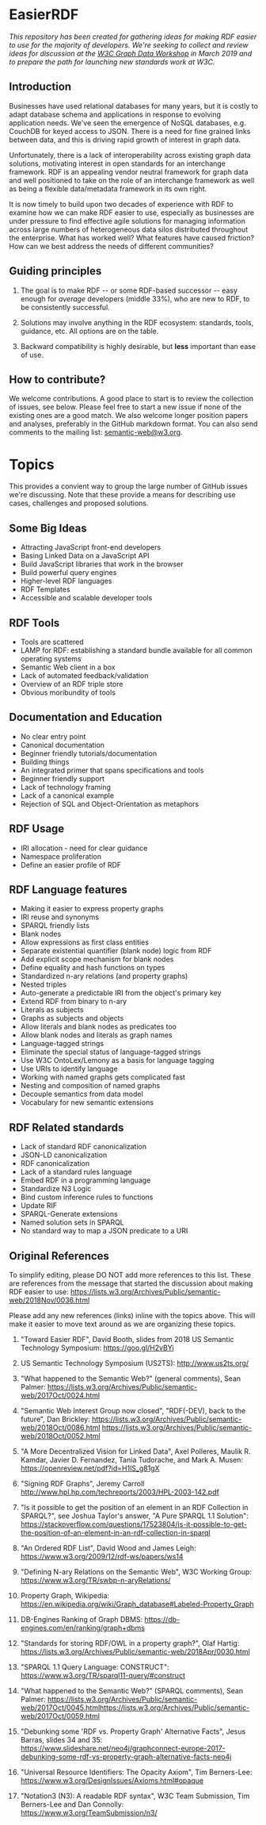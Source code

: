 # EasierRDF

_This repository has been created for gathering ideas for making RDF easier to use for the majority of developers. We're seeking to collect and review ideas for discussion at the [W3C Graph Data Workshop](https://www.w3.org/Data/events/data-ws-2019/cfp.html) in March 2019 and to prepare the path for launching new standards work at W3C._

## Introduction

Businesses have used relational databases for many years, but it is costly to adapt database schema and applications in response to evolving application needs. We've seen the emergence of NoSQL databases, e.g. CouchDB for keyed access to JSON. There is a need for fine grained links between data, and this is driving rapid growth of interest in graph data.

Unfortunately, there is a lack of interoperability across existing graph data solutions, motivating interest in open standards for an interchange framework. RDF is an appealing vendor neutral framework for graph data and well positioned to take on the role of an interchange framework as well as being a flexible data/metadata framework in its own right.

It is now timely to build upon two decades of experience with RDF to examine how we can make RDF easier to use, especially as businesses are under pressure to find effective agile solutions for managing information across large numbers of heterogeneous data silos distributed throughout the enterprise. What has worked well? What features have caused friction? How can we best address the needs of different communities?

## Guiding principles

1. The goal is to make RDF -- or some RDF-based successor -- easy enough for *average* developers (middle 33%), who are new to RDF, to be consistently successful.

2. Solutions may involve anything in the RDF ecosystem: standards, tools, guidance, etc.  All options are on the table.

3. Backward compatibility is highly desirable, but **less** important than ease of use.

## How to contribute?

We welcome contributions. A good place to start is to review the collection of issues, see below. Please feel free to start a new issue if none of the existing ones are a good match. We also welcome longer position papers and analyses, preferably in the GitHub markdown format.  You can also send comments to the mailing list: [semantic-web@w3.org](https://lists.w3.org/Archives/Public/semantic-web/).

# Topics

This provides a convient way to group the large number of GitHub issues we're discussing. Note that these provide a means for describing use cases, challenges and proposed solutions.

## Some Big Ideas

* Attracting JavaScript front-end developers
* Basing Linked Data on a JavaScript API
* Build JavaScript libraries that work in the browser
* Build powerful query engines
* Higher-level RDF languages
* RDF Templates
* Accessible and scalable developer tools

## RDF Tools

* Tools are scattered
* LAMP for RDF: establishing a standard bundle available for all common operating systems
* Semantic Web client in a box
* Lack of automated feedback/validation
* Overview of an RDF triple store
* Obvious moribundity of tools

## Documentation and Education

* No clear entry point
* Canonical documentation
* Beginner friendly tutorials/documentation
* Building things
* An integrated primer that spans specifications and tools
* Beginner friendly support
* Lack of technology framing
* Lack of a canonical example
* Rejection of SQL and Object-Orientation as metaphors

## RDF Usage

* IRI allocation - need for clear guidance
* Namespace proliferation
* Define an easier profile of RDF

## RDF Language features

* Making it easier to express property graphs
* IRI reuse and synonyms
* SPARQL friendly lists
* Blank nodes
* Allow expressions as first class entities
* Separate existential quantifier (blank node) logic from RDF
* Add explicit scope mechanism for blank nodes
* Define equality and hash functions on types
* Standardized n-ary relations (and property graphs)
* Nested triples
* Auto-generate a predictable IRI from the object's primary key
* Extend RDF from binary to n-ary
* Literals as subjects
* Graphs as subjects and objects
* Allow literals and blank nodes as predicates too
* Allow blank nodes and literals as graph names
* Language-tagged strings
* Eliminate the special status of language-tagged strings
* Use W3C OntoLex/Lemony as a basis for language tagging
* Use URIs to identify language
* Working with named graphs gets complicated fast
* Nesting and composition of named graphs
* Decouple semantics from data model
* Vocabulary for new semantic extensions

## RDF Related standards

* Lack of standard RDF canonicalization
* JSON-LD canonicalization
* RDF canonicalization
* Lack of a standard rules language
* Embed RDF in a programming language
* Standardize N3 Logic
* Bind custom inference rules to functions
* Update RIF
* SPARQL-Generate extensions
* Named solution sets in SPARQL
* No standard way to map a JSON predicate to a URI

## Original References

To simplify editing, please DO NOT add more references to this list.  These are references from the message that started the discussion about making RDF easier to use:
https://lists.w3.org/Archives/Public/semantic-web/2018Nov/0036.html 

Please add any new references (links) inline with the topics above.  This will make it easier to move text around as we are organizing these topics.

1. "Toward Easier RDF", David Booth, slides from 2018 US
Semantic Technology Symposium:
https://goo.gl/H2vBYi
2. US Semantic Technology Symposium (US2TS):
http://www.us2ts.org/
3. "What happened to the Semantic
Web?" (general comments), Sean Palmer:
https://lists.w3.org/Archives/Public/semantic-web/2017Oct/0024.html
4. "Semantic Web Interest Group now closed",
"RDF(-DEV), back to the future", Dan Brickley:
https://lists.w3.org/Archives/Public/semantic-web/2018Oct/0086.html
https://lists.w3.org/Archives/Public/semantic-web/2018Oct/0052.html
5. "A More Decentralized Vision for Linked Data", Axel Polleres,
Maulik R. Kamdar, Javier D. Fernandez, Tania Tudorache, and
Mark A. Musen: https://openreview.net/pdf?id=H1lS_g81gX
6. "Signing RDF Graphs", Jeremy Carroll
http://www.hpl.hp.com/techreports/2003/HPL-2003-142.pdf
7. "Is it possible to get the position of an element
in an RDF Collection in SPARQL?", see Joshua
Taylor's answer, "A Pure SPARQL 1.1 Solution":
https://stackoverflow.com/questions/17523804/is-it-possible-to-get-the-position-of-an-element-in-an-rdf-collection-in-sparql
8. "An Ordered RDF List", David Wood and James Leigh:
https://www.w3.org/2009/12/rdf-ws/papers/ws14
9. "Defining N-ary Relations on the Semantic Web", W3C Working Group:
https://www.w3.org/TR/swbp-n-aryRelations/
10. Property Graph, Wikipedia:
https://en.wikipedia.org/wiki/Graph_database#Labeled-Property_Graph
11. DB-Engines Ranking of Graph DBMS:
https://db-engines.com/en/ranking/graph+dbms
12. "Standards for storing RDF/OWL in a property graph?", Olaf Hartig:
https://lists.w3.org/Archives/Public/semantic-web/2018Apr/0030.html
13. "SPARQL 1.1 Query Language: CONSTRUCT":
https://www.w3.org/TR/sparql11-query/#construct

1. "What happened to the Semantic
Web?" (SPARQL comments), Sean Palmer:
https://lists.w3.org/Archives/Public/semantic-web/2017Oct/0045.htmlhttps://lists.w3.org/Archives/Public/semantic-web/2017Oct/0059.html
2. "Debunking some 'RDF vs. Property Graph' Alternative Facts",
Jesus Barras, slides 34 and 35:
https://www.slideshare.net/neo4j/graphconnect-europe-2017-debunking-some-rdf-vs-property-graph-alternative-facts-neo4j
3.  "Universal Resource Identifiers: The Opacity Axiom", Tim
Berners-Lee:
https://www.w3.org/DesignIssues/Axioms.html#opaque
4. "Notation3 (N3): A readable RDF syntax", W3C Team Submission,
Tim Berners-Lee and Dan Connolly:
https://www.w3.org/TeamSubmission/n3/

